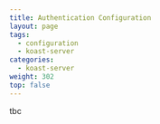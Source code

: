 ```yaml
---
title: Authentication Configuration
layout: page
tags:
  - configuration
  - koast-server
categories:
  - koast-server
weight: 302
top: false
---
```

tbc
